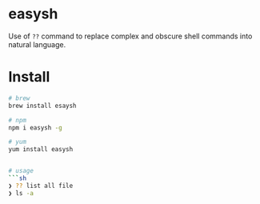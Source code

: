 # easysh
Use of  `??` command to replace complex and obscure shell commands into natural language.

# Install

```sh
# brew
brew install esaysh
```

```sh
# npm 
npm i easysh -g
```

```sh
# yum
yum install easysh


# usage
```sh
❯ ?? list all file
❯ ls -a
```
